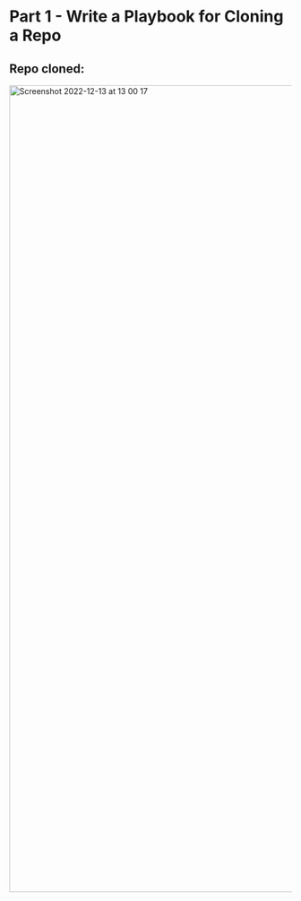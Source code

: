 # Part 1 - Write a Playbook for Cloning a Repo
## Repo cloned:
<img width="1440" alt="Screenshot 2022-12-13 at 13 00 17" src="https://user-images.githubusercontent.com/116156151/207325228-b94ff75a-defe-4e75-9b10-16083b8b3796.png">


